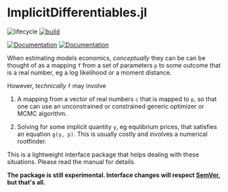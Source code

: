 # ImplicitDifferentiables.jl

![lifecycle](https://img.shields.io/badge/lifecycle-experimental-orange.svg)
[![build](https://github.com/tpapp/ImplicitDifferentiables.jl/workflows/CI/badge.svg)](https://github.com/tpapp/ImplicitDifferentiables.jl/actions?query=workflow%3ACI)
<!-- comment out codecov as this is currently an API package -->
<!-- [![codecov.io](http://codecov.io/github/tpapp/ImplicitDifferentiables.jl/coverage.svg?branch=master)](http://codecov.io/github/tpapp/ImplicitDifferentiables.jl?branch=master) -->
[![Documentation](https://img.shields.io/badge/docs-stable-blue.svg)](https://tpapp.github.io/ImplicitDifferentiables.jl/stable)
[![Documentation](https://img.shields.io/badge/docs-master-blue.svg)](https://tpapp.github.io/ImplicitDifferentiables.jl/dev)

When estimating models economics, *conceptually* they can be can be thought of as a mapping `f` from a set of parameters `p` to some outcome that is a real number, eg a log likelihood or a moment distance.

However, *technically* `f` may involve

1. A mapping from a vector of real numbers `c` that is mapped to `p`, so that one can use an unconstrained or constrained generic optimizer or MCMC algorithm.

2. Solving for some implicit quantity `y`, eg equlibrium prices, that satisfies an equation `g(y, p)`. This is usually costly and involves a numerical rootfinder.

This is a lightweight interface package that helps dealing with these situations. Please read the manual for details.

**The package is still experimental. Interface changes will respect [SemVer](https://semver.org/), but that's all.**

